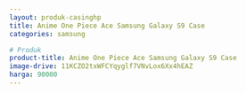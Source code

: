 ```yaml
---
layout: produk-casinghp
title: Anime One Piece Ace Samsung Galaxy S9 Case
categories: samsung

# Produk
product-title: Anime One Piece Ace Samsung Galaxy S9 Case
image-drive: 11KCZO2txWFCYqyglf7VNvLox6Xx4hEAZ
harga: 90000
---
```

